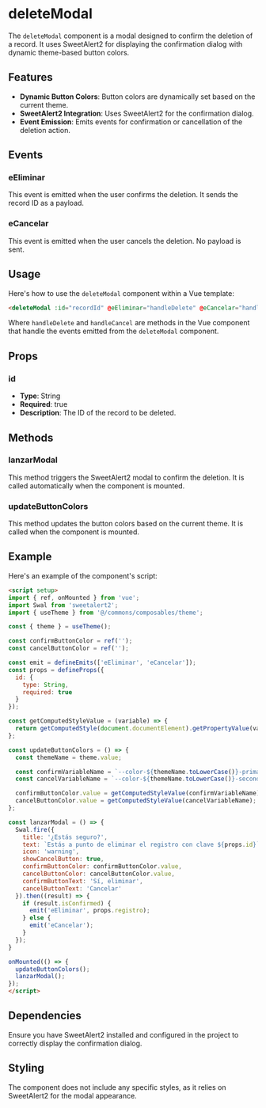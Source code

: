 
# deleteModal

The `deleteModal` component is a modal designed to confirm the deletion of a record. It uses SweetAlert2 for displaying the confirmation dialog with dynamic theme-based button colors.

## Features

- **Dynamic Button Colors**: Button colors are dynamically set based on the current theme.
- **SweetAlert2 Integration**: Uses SweetAlert2 for the confirmation dialog.
- **Event Emission**: Emits events for confirmation or cancellation of the deletion action.

## Events

### eEliminar

This event is emitted when the user confirms the deletion. It sends the record ID as a payload.

### eCancelar

This event is emitted when the user cancels the deletion. No payload is sent.

## Usage

Here's how to use the `deleteModal` component within a Vue template:

```html
<deleteModal :id="recordId" @eEliminar="handleDelete" @eCancelar="handleCancel"></deleteModal>
```

Where `handleDelete` and `handleCancel` are methods in the Vue component that handle the events emitted from the `deleteModal` component.

## Props

### id

- **Type**: String
- **Required**: true
- **Description**: The ID of the record to be deleted.

## Methods

### lanzarModal

This method triggers the SweetAlert2 modal to confirm the deletion. It is called automatically when the component is mounted.

### updateButtonColors

This method updates the button colors based on the current theme. It is called when the component is mounted.

## Example

Here's an example of the component's script:

```html
<script setup>
import { ref, onMounted } from 'vue';
import Swal from 'sweetalert2';
import { useTheme } from '@/commons/composables/theme';

const { theme } = useTheme();

const confirmButtonColor = ref('');
const cancelButtonColor = ref('');

const emit = defineEmits(['eEliminar', 'eCancelar']);
const props = defineProps({
  id: {
    type: String,
    required: true
  }
});

const getComputedStyleValue = (variable) => {
  return getComputedStyle(document.documentElement).getPropertyValue(variable).trim();
};

const updateButtonColors = () => {
  const themeName = theme.value;

  const confirmVariableName = `--color-${themeName.toLowerCase()}-primary`;
  const cancelVariableName = `--color-${themeName.toLowerCase()}-secondary`;

  confirmButtonColor.value = getComputedStyleValue(confirmVariableName);
  cancelButtonColor.value = getComputedStyleValue(cancelVariableName);
};

const lanzarModal = () => {
  Swal.fire({
    title: '¿Estás seguro?',
    text: `Estás a punto de eliminar el registro con clave ${props.id}`,
    icon: 'warning',
    showCancelButton: true,
    confirmButtonColor: confirmButtonColor.value,
    cancelButtonColor: cancelButtonColor.value,
    confirmButtonText: 'Sí, eliminar',
    cancelButtonText: 'Cancelar'
  }).then((result) => {
    if (result.isConfirmed) {
      emit('eEliminar', props.registro);
    } else {
      emit('eCancelar');
    }
  });
}

onMounted(() => {
  updateButtonColors();
  lanzarModal();
});
</script>
```

## Dependencies

Ensure you have SweetAlert2 installed and configured in the project to correctly display the confirmation dialog.

## Styling

The component does not include any specific styles, as it relies on SweetAlert2 for the modal appearance.

